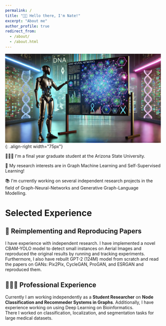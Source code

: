 ```yaml
---
permalink: /
title: "👋🏻 Hello there, I'm Nate!"
excerpt: "About me"
author_profile: true
redirect_from: 
  - /about/
  - /about.html
---
```


![Illustration of gnns on dna](/images/robot_dna_gnns.png){: .align-right width="75px"}

👨🏻‍💻 I'm a final year graduate student at the Arizona State University.

🔬 My research interests are in Graph Machine Learning and Self-Supervised Learning!

📚 I'm currently working on several independent research projects in the field of Graph-Neural-Networks and Generative Graph-Language Modelling.

# Selected Experience

## 📜 Reimplementing and Reproducing Papers
I have experience with independent research. I have implemented a novel CBAM-YOLO model to detect small instances on Aerial Images and reproduced the original results by running and tracking experiments.\
Furthermore, I also have rebuilt GPT-2 (124M) model from scratch and read the papers on GANs: Pix2Pix, CycleGAN, ProGAN, and ESRGAN and reproduced them.


## 👨🏻‍🔬 Professional Experience
Currently I am working independently as a **Student Researcher** on **Node Classification and Recommeder Systems in Graphs**.
Additionally, I have experience working on using Deep Learning on Bioinformatics.\
There I worked on classification, localization, and segmentation tasks for large medical datasets.

<!-- ## 📚 Teaching and Community Contributions -->
